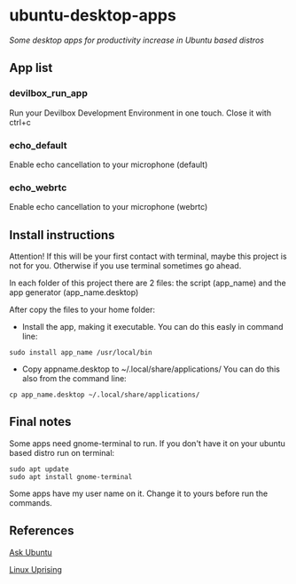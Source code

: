 # ubuntu-desktop-apps
*Some desktop apps for productivity increase in Ubuntu based distros*

## App list
### devilbox_run_app
Run your Devilbox Development Environment in one touch. Close it with ctrl+c

### echo_default
Enable echo cancellation to your microphone (default)

### echo_webrtc
Enable echo cancellation to your microphone (webrtc)

## Install instructions
Attention! If this will be your first contact with terminal, maybe this project is not for you. Otherwise if you use terminal sometimes go ahead.

In each folder of this project there are 2 files: the script (app_name) and the app generator (app_name.desktop)

After copy the files to your home folder:

- Install the app, making it executable. You can do this easly in command line:

```
sudo install app_name /usr/local/bin
```


- Copy appname.desktop to ~/.local/share/applications/
You can do this also from the command line:

```
cp app_name.desktop ~/.local/share/applications/
```

## Final notes
Some apps need gnome-terminal to run. If you don't have it on your ubuntu based distro run on terminal:

```
sudo apt update
sudo apt install gnome-terminal
```

Some apps have my user name on it. Change it to yours before run the commands.

## References
[Ask Ubuntu](https://askubuntu.com/questions/46627/how-can-i-make-a-script-that-opens-terminal-windows-and-executes-commands-in-the)

[Linux Uprising](https://www.linuxuprising.com/2020/09/how-to-enable-echo-noise-cancellation.html)
